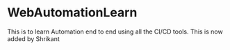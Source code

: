 # WebAutomationLearn
This is to learn Automation end to end using all the CI/CD tools.
This is now added by Shrikant
